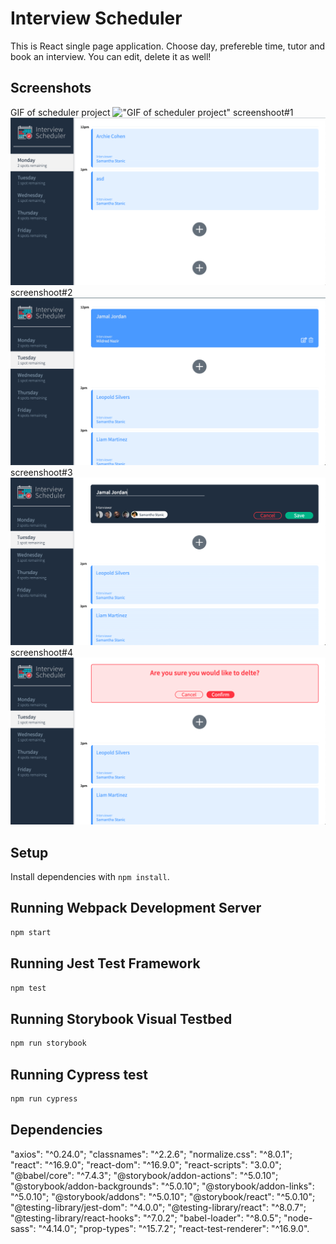 # Interview Scheduler

This is React single page application.
Choose day, prefereble time, tutor and book an interview.
You can edit, delete it as well!

## Screenshots

GIF of scheduler project
!["GIF of scheduler project"](https://github.com/RomanMedvedev91/scheduler/blob/master/docs/scheduler%20interview.gif?raw=true)
screenshoot#1
!["screenshoot#1 of scheduler project"](https://github.com/RomanMedvedev91/scheduler/blob/master/docs/screenshoot%231.png?raw=true)
screenshoot#2
!["screenshoot#2 of scheduler project"](https://github.com/RomanMedvedev91/scheduler/blob/master/docs/screenshoot%232.png?raw=true)
screenshoot#3
!["screenshoot#3 of scheduler project"](https://github.com/RomanMedvedev91/scheduler/blob/master/docs/screenshoot%233.png?raw=true)
screenshoot#4
!["screenshoot#4 of scheduler project"](https://github.com/RomanMedvedev91/scheduler/blob/master/docs/screenshoot%234.png?raw=true)

## Setup

Install dependencies with `npm install`.

## Running Webpack Development Server

```sh
npm start
```

## Running Jest Test Framework

```sh
npm test
```

## Running Storybook Visual Testbed

```sh
npm run storybook
```

## Running Cypress test

```sh
npm run cypress
```

## Dependencies

"axios": "^0.24.0";
"classnames": "^2.2.6";
"normalize.css": "^8.0.1";
"react": "^16.9.0";
"react-dom": "^16.9.0";
"react-scripts": "3.0.0";
"@babel/core": "^7.4.3";
"@storybook/addon-actions": "^5.0.10";
"@storybook/addon-backgrounds": "^5.0.10";
"@storybook/addon-links": "^5.0.10";
"@storybook/addons": "^5.0.10";
"@storybook/react": "^5.0.10";
"@testing-library/jest-dom": "^4.0.0";
"@testing-library/react": "^8.0.7";
"@testing-library/react-hooks": "^7.0.2";
"babel-loader": "^8.0.5";
"node-sass": "^4.14.0";
"prop-types": "^15.7.2";
"react-test-renderer": "^16.9.0".
